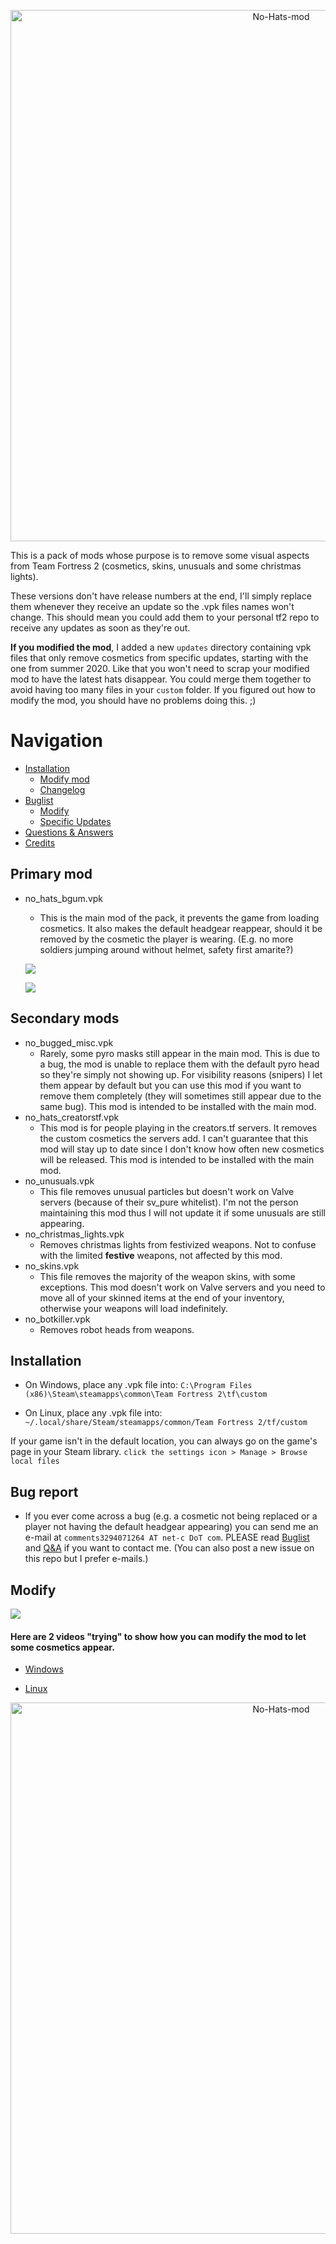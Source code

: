 <p align="center"> 
  <a href="https://gamebanana.com/skins/169236" rel="nofollow">
    <img
        alt="No-Hats-mod"
        src="https://screenshots.gamebanana.com/img/ss/srends/5e5be378f1b6c.jpg"
        width="850"
      />
    </a>
</p>

This is a pack of mods whose purpose is to remove some visual aspects from Team Fortress 2 (cosmetics, skins, unusuals and some christmas lights).

These versions don't have release numbers at the end, I'll simply replace them whenever they receive an update so the .vpk files names won't change. This should mean you could add them to your personal tf2 repo to receive any updates as soon as they're out.

**If you modified the mod**, I added a new `updates` directory containing vpk files that only remove cosmetics from specific updates, starting with the one from summer 2020. Like that you won't need to scrap your modified mod to have the latest hats disappear. You could merge them together to avoid having too many files in your `custom` folder. If you figured out how to modify the mod, you should have no problems doing this. ;)

# Navigation

* [Installation](#installation)
  * [Modify mod](#some-links)
   * [Changelog](./.github/CHANGELOG.md)
* [Buglist](./.github/BUGLIST.md)
  * [Modify](#modify)
  * [Specific Updates](./updates)
* [Questions & Answers](./.github/Q%26A.md)
* [Credits](./.github/CREDITS.md)


## Primary mod

- no\_hats\_bgum.vpk
  - This is the main mod of the pack, it prevents the game from loading cosmetics. It also makes the default headgear reappear, should it be removed by the cosmetic the player is wearing. (E.g. no more soldiers jumping around without helmet, safety first amarite?)
  
  ![](https://screenshots.gamebanana.com/img/ss/skins/5dd1de610007f.jpg)
  
  ![](https://screenshots.gamebanana.com/img/ss/skins/5dd31a2441ea7.jpg)
  
## Secondary mods

- no\_bugged\_misc.vpk
  - Rarely, some pyro masks still appear in the main mod. This is due to a bug, the mod is unable to replace them with the default pyro head so they're simply not showing up. For visibility reasons (snipers) I let them appear by default but you can use this mod if you want to remove them completely (they will sometimes still appear due to the same bug). This mod is intended to be installed with the main mod.
- no\_hats\_creatorstf.vpk
  - This mod is for people playing in the creators.tf servers. It removes the custom cosmetics the servers add. I can't guarantee that this mod will stay up to date since I don't know how often new cosmetics will be released. This mod is intended to be installed with the main mod.
- no\_unusuals.vpk
  - This file removes unusual particles but doesn't work on Valve servers (because of their sv_pure whitelist). I'm not the person maintaining this mod thus I will not update it if some unusuals are still appearing.
- no\_christmas\_lights.vpk
  - Removes christmas lights from festivized weapons. Not to confuse with the limited **festive** weapons, not affected by this mod.
- no\_skins.vpk
  - This file removes the majority of the weapon skins, with some exceptions. This mod doesn't work on Valve servers and you need to move all of your skinned items at the end of your inventory, otherwise your weapons will load indefinitely.
- no\_botkiller.vpk
  - Removes robot heads from weapons.

## Installation

* On Windows, place any .vpk file into: 
   `C:\Program Files (x86)\Steam\steamapps\common\Team Fortress 2\tf\custom`

* On Linux, place any .vpk file into: 
`~/.local/share/Steam/steamapps/common/Team Fortress 2/tf/custom`

If your game isn't in the default location, you can always go on the game's page in your Steam library. `click the settings icon > Manage > Browse local files`

## Bug report

* If you ever come across a bug (e.g. a cosmetic not being replaced or a player not having the default headgear appearing) you can send me an e-mail at `comments3294071264 AT net-c DoT com`. PLEASE read [Buglist](./.github/BUGLIST.md) and [Q&A](./.github/Q%26A.md) if you want to contact me. (You can also post a new issue on this repo but I prefer e-mails.)

## Modify

![](https://screenshots.gamebanana.com/img/ss/skins/5db363d11849f.webp)

#### Here are 2 videos "trying" to show how you can modify the mod to let some cosmetics appear.

* [Windows](https://streamable.com/uav0li)

* [Linux](https://streamable.com/vxchci)

<p align="center"> 
  <img
        alt="No-Hats-mod"
        src="https://isaydesu.xyz/images/nhm_commercial.png"
        width="850"
      />
</p>
